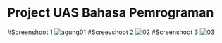 # Project UAS Bahasa Pemrograman
#Screenshoot 1
![agung01](https://user-images.githubusercontent.com/53388439/72666585-70094980-3a46-11ea-9b11-bffeae978342.JPG)
#Screevshoot 2
![02](https://user-images.githubusercontent.com/53388439/72667436-97fcab00-3a4e-11ea-9e3a-179ae803b002.JPG)
#Screenshoot 3
![03](https://user-images.githubusercontent.com/53388439/72667528-2e30d100-3a4f-11ea-83f9-5a903d6527ae.JPG)
